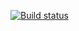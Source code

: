 [![Build status](https://ci.appveyor.com/api/projects/status/pbmjx5b324tkbma9/branch/master?svg=true)](https://ci.appveyor.com/project/YuliaYuzhakova/ci-y4wke/branch/master)

